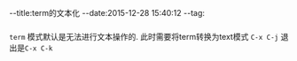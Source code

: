 --title:term的文本化
--date:2015-12-28 15:40:12
--tag:
###
`term` 模式默认是无法进行文本操作的.
此时需要将term转换为text模式 `C-x C-j`
退出是`C-x C-k`
